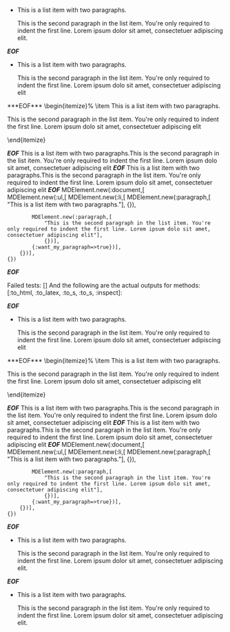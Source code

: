 *   This is a list item with two paragraphs.

    This is the second paragraph in the list item. You're
only required to indent the first line. Lorem ipsum dolor
sit amet, consectetuer adipiscing elit.

***EOF***
<ul
      ><li
        ><p>This is a list item with two paragraphs.</p
        ><p>This is the second paragraph in the list item. You&apos;re only required to indent the first line. Lorem ipsum dolo sit amet, consectetuer adipiscing elit</p
      ></li
    ></ul
  >
***EOF***
\begin{itemize}%
\item This is a list item with two paragraphs.

This is the second paragraph in the list item. You're only required to indent the first line. Lorem ipsum dolo sit amet, consectetuer adipiscing elit



\end{itemize}

***EOF***
This is a list item with two paragraphs.This is the second paragraph in the list item. You're only required to indent the first line. Lorem ipsum dolo sit amet, consectetuer adipiscing elit
***EOF***
This is a list item with two paragraphs.This is the second paragraph in the list item. You're only required to indent the first line. Lorem ipsum dolo sit amet, consectetuer adipiscing elit
***EOF***
MDElement.new(:document,[	
	MDElement.new(:ul,[	
		MDElement.new(:li,[	
			MDElement.new(:paragraph,[	
				"This is a list item with two paragraphs."],
				{}),
			
			MDElement.new(:paragraph,[	
				"This is the second paragraph in the list item. You're only required to indent the first line. Lorem ipsum dolo sit amet, consectetuer adipiscing elit"],
				{})],
			{:want_my_paragraph=>true})],
		{})],
	{})
***EOF***

Failed tests:   [] 
And the following are the actual outputs for methods:
   [:to_html, :to_latex, :to_s, :to_s, :inspect]:


***EOF***
<ul
      ><li
        ><p>This is a list item with two paragraphs.</p
        ><p>This is the second paragraph in the list item. You&apos;re only required to indent the first line. Lorem ipsum dolo sit amet, consectetuer adipiscing elit</p
      ></li
    ></ul
  >
***EOF***
\begin{itemize}%
\item This is a list item with two paragraphs.

This is the second paragraph in the list item. You're only required to indent the first line. Lorem ipsum dolo sit amet, consectetuer adipiscing elit



\end{itemize}

***EOF***
This is a list item with two paragraphs.This is the second paragraph in the list item. You're only required to indent the first line. Lorem ipsum dolo sit amet, consectetuer adipiscing elit
***EOF***
This is a list item with two paragraphs.This is the second paragraph in the list item. You're only required to indent the first line. Lorem ipsum dolo sit amet, consectetuer adipiscing elit
***EOF***
MDElement.new(:document,[	
	MDElement.new(:ul,[	
		MDElement.new(:li,[	
			MDElement.new(:paragraph,[	
				"This is a list item with two paragraphs."],
				{}),
			
			MDElement.new(:paragraph,[	
				"This is the second paragraph in the list item. You're only required to indent the first line. Lorem ipsum dolo sit amet, consectetuer adipiscing elit"],
				{})],
			{:want_my_paragraph=>true})],
		{})],
	{})
***EOF***
<ul>
<li><p>This is a list item with two paragraphs.</p>

<p>This is the second paragraph in the list item. You're
only required to indent the first line. Lorem ipsum dolor
sit amet, consectetuer adipiscing elit.</p></li>
</ul>

***EOF***
<ul>
<li
        ><p>This is a list item with two paragraphs.</p
        >
<p>This is the second paragraph in the list item. You're
only required to indent the first line. Lorem ipsum dolor
sit amet, consectetuer adipiscing elit.</p
      ></li
      >
</ul
  >